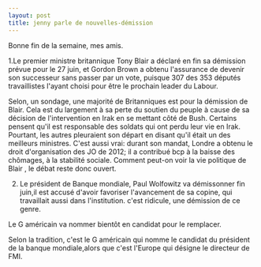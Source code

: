 ```yaml
---
layout: post
title: jenny parle de nouvelles-démission
---
```


Bonne fin de la semaine, mes amis.

1.Le premier ministre britannique Tony Blair a déclaré en fin sa démission prévue pour le 27 juin, et Gordon Brown a obtenu l'assurance de devenir son successeur sans passer par un vote, puisque 307 des 353 députés travaillistes l'ayant choisi pour être le prochain leader du Labour.

Selon, un sondage, une majorité de Britanniques est pour la démission de Blair. Cela est du largement à sa perte du soutien du peuple à cause de sa décision de l'intervention en Irak en se mettant côté de Bush. Certains pensent qu'il est responsable des soldats qui ont perdu leur vie en Irak. Pourtant, les autres pleuraient son départ en disant qu'il était un des meilleurs ministres. C'est aussi vrai: durant son mandat, Londre a obtenu le droit d'organisation des JO de 2012; il a contribué bcp à la baisse des chômages, à la stabilité sociale. Comment peut-on voir la vie politique de Blair , le débat reste donc ouvert.

2. Le président de Banque mondiale, Paul Wolfowitz va démissonner fin juin,il est accusé d'avoir favoriser l'avancement de sa copine, qui travaillait aussi dans l'institution. c'est ridicule, une démission de ce genre.

Le G américain va nommer bientôt en candidat pour le remplacer.

Selon la tradition, c'est le G américain qui nomme le candidat du président de la banque mondiale,alors que c'est l'Europe qui désigne le directeur de FMI. 

 
